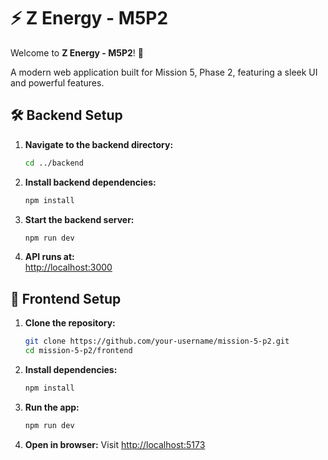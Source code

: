 # ⚡️ Z Energy - M5P2

Welcome to **Z Energy - M5P2**! 🚀

A modern web application built for Mission 5, Phase 2, featuring a sleek UI and powerful features.

## 🛠️ Backend Setup

1. **Navigate to the backend directory:**
    ```bash
    cd ../backend
    ```
2. **Install backend dependencies:**
    ```bash
    npm install
    ```
3. **Start the backend server:**
    ```bash
    npm run dev
    ```
4. **API runs at:**  
    [http://localhost:3000](http://localhost:3000)

## 🚀 Frontend Setup

1. **Clone the repository:**
   ```bash
   git clone https://github.com/your-username/mission-5-p2.git
   cd mission-5-p2/frontend
   ```
2. **Install dependencies:**
   ```bash
   npm install
   ```
3. **Run the app:**
   ```bash
   npm run dev
   ```
4. **Open in browser:**
   Visit [http://localhost:5173](http://localhost:5173)


